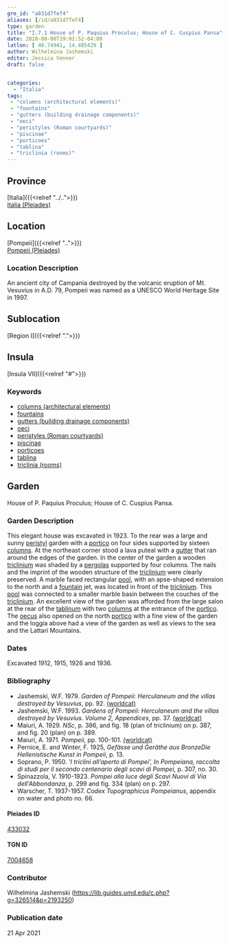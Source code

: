 ```yaml
---
gre_id: "a831d7fef4"
aliases: [/id/a831d7fef4]
type: garden
title: "I.7.1 House of P. Paquius Proculus; House of C. Cuspius Pansa"
date: 2020-08-08T19:02:52-04:00
latlon: [ 40.74941, 14.485429 ]
author: Wilhelmina Jashemski
editor: Jessica Venner
draft: false


categories:
  - "Italia"
tags:
 - "columns (architectural elements)"
 - "fountains"
 - "gutters (building drainage components)"
 - "oeci"
 - "peristyles (Roman courtyards)"
 - "piscinae"
 - "porticoes"
 - "tablina"
 - "triclinia (rooms)"
---
```


## Province
[Italia]({{<relref "../..">}}) \
[Italia (Pleiades)](https://pleiades.stoa.org/places/1052)

## Location
[Pompeii]({{<relref "..">}}) \
[Pompeii (Pleiades)](https://pleiades.stoa.org/places/433032)


### Location Description
An ancient city of Campania destroyed by the volcanic eruption of Mt. Vesuvius in A.D. 79, Pompeii was named as a UNESCO World Heritage Site in 1997.

## Sublocation
[Region I]({{<relref ".">}})
## Insula
[Insula VII]({{<relref "#">}})

### Keywords

- [columns (architectural elements)](http://vocab.getty.edu/page/aat/300001571)
- [fountains](http://vocab.getty.edu/page/aat/300006179)
- [gutters (building drainage components)](http://vocab.getty.edu/page/aat/300052565)
- [oeci](http://vocab.getty.edu/page/aat/300080791)
- [peristyles (Roman courtyards)](http://vocab.getty.edu/page/aat/300004029)
- [piscinae]( http://vocab.getty.edu/page/aat/300375619)
- [porticoes](http://vocab.getty.edu/page/aat/300004145)
- [tablina](http://vocab.getty.edu/page/aat/300004180)
- [triclinia (rooms)](http://vocab.getty.edu/page/aat/300004359)

## Garden

House of P. Paquius Proculus; House of C. Cuspius Pansa.

### Garden Description

This elegant house was excavated in 1923. To the rear was a large and sunny [peristyl](http://vocab.getty.edu/page/aat/300004029) garden with a [portico](http://vocab.getty.edu/page/aat/300004145) on four sides supported by sixteen [columns](http://vocab.getty.edu/page/aat/300001571). At the northeast corner stood a lava puteal with a [gutter](http://vocab.getty.edu/page/aat/300052565) that ran around the edges of the garden. In the center of the garden a wooden [triclinium](http://vocab.getty.edu/page/aat/300004359) was shaded by a [pergolas](http://vocab.getty.edu/page/aat/300006783) supported by four columns. The nails and the imprint of the wooden structure of the [triclinium](http://vocab.getty.edu/page/aat/300004359) were clearly preserved. A marble faced rectangular [pool]( http://vocab.getty.edu/page/aat/300375619), with an apse-shaped extension to the north and a [fountain](http://vocab.getty.edu/page/aat/300006179) jet, was located in front of the [triclinium](http://vocab.getty.edu/page/aat/300004359). This [pool]( http://vocab.getty.edu/page/aat/300375619) was connected to a smaller marble basin between the couches of the [triclinium](http://vocab.getty.edu/page/aat/300004359). An excellent view of the garden was afforded from the large salon at the rear of the [tablinum](http://vocab.getty.edu/page/aat/300004180) with two [columns](http://vocab.getty.edu/page/aat/300001571) at the entrance of the [portico](http://vocab.getty.edu/page/aat/300004145). The [oecus](http://www.getty.edu/vow/AATFullDisplay?find=&logic=AND&note=&subjectid=300080791) also opened on the north [portico](http://vocab.getty.edu/page/aat/300004145) with a fine view of the garden and the loggia above had a view of the garden as well as views to the sea and the Lattari Mountains.

<!--### Maps-->

<!--
OLD WAY (DO NOT USE)
![alt_text](../../images/image_name.ext)
*CAPTION*

NEW WAY ↓↓↓↓
{{< image src="../image_name.ext" alt="ALT_TEXT" title="CAPTION" >}}
-->

<!--### Plans

{{< image src="../../fig-1-region-i.jpg" alt="Fig. 1: Plan of Pompeii with Region I highlighted, plan in Jashemski, Gardens, p.21." title="Fig. 1: Plan of Pompeii with Region I highlighted, plan in Jashemski, Gardens, p.21 (Rights Statement)." >}}

{{< image src="../region-i-insula-8.jpg" alt="Fig. 2: Plan of Region I, insula viii, plan in Jashemski, *Gardens*, plan 11, p.42; I.viii-ix: plan in Eschebach." title="Fig. 2: Plan of Region I, insula viii, plan in Jashemski, *Gardens*, plan 11, p.42; I.viii-ix: plan in Eschebach (Rights Statement)." >}}

<!--### Images-->

### Dates
Excavated 1912, 1915, 1926 and 1936.

### Bibliography

* Jashemski, W.F. 1979. *Garden of Pompeii: Herculaneum and the villas destroyed by Vesuvius*, pp. 92. [(worldcat)](https://www.worldcat.org/title/gardens-of-pompeii-1/oclc/312003872&referer=brief_results)  
* Jashemski, W.F. 1993. *Gardens of Pompeii: Herculaneum and the villas destroyed by Vesuvius. Volume 2, Appendices*, pp. 37.  [(worldcat)](https://www.worldcat.org/title/gardens-of-pompeii-herculaneum-and-the-villas-destroyed-by-vesuvius-volume-2-appendices/oclc/222353569)   
* Maiuri, A. 1929. *NSc*, p. 386, and fig. 18 (plan of triclinium) on p. 387, and fig. 20 (plan) on p. 389.  
* Maiuri, A. 1971. *Pompeii*, pp. 100-101. [(worldcat)](https://www.worldcat.org/title/pompeii/oclc/18870711&referer=brief_results)  
* Pernice, E. and Winter, F. 1925, *Gefässe und Geräthe aus BronzeDie Hellenistische Kunst in Pompeii*, p. 13.   
* Soprano, P. 1950. *'I triclini all’aperto di Pompei', In Pompeiana, raccolta di studi per il secondo centenario degli scavi di Pompei*, p. 307, no. 30.  
* Spinazzola, V. 1910-1923. *Pompei alla luce degli Scavi Nuovi di Via dell'Abbondanza*, p. 299 and fig. 334 (plan) on p. 297.  
* Warscher, T. 1937-1957. *Codex Topographicus Pompeianus*, appendix on water and photo no. 66.  


<!--#### Periodo ID-->

<!-- [PERIODO_ID](https://pleiades.stoa.org/places/PLEIADES_ID) -->

#### Pleiades ID

[433032](https://pleiades.stoa.org/places/433032)

#### TGN ID

[7004658](http://vocab.getty.edu/page/tgn/7004658)

### Contributor

Wilhelmina Jashemski (https://lib.guides.umd.edu/c.php?g=326514&p=2193250)

### Publication date


21 Apr 2021

<!--### Related articles-->

<!-- Links to other related articles. Leave blank for now -->
